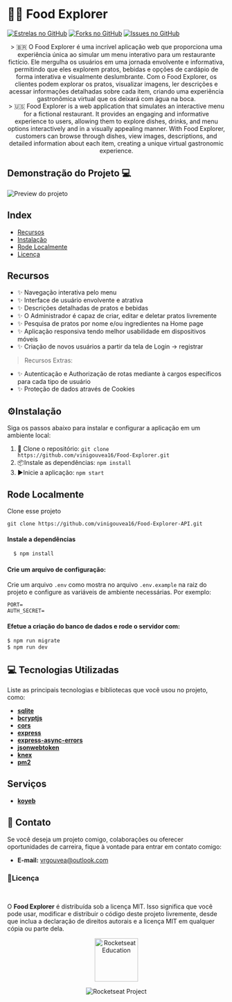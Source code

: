 # 🍜🌐 Food Explorer

[![Estrelas no GitHub](https://img.shields.io/github/issues/vinigouvea16/food-explorer.svg)](https://github.com/vinigouvea16/Food-Explorer-API/stargazers)
[![Forks no GitHub](https://img.shields.io/github/issues/vinigouvea16/food-explorer.svg)](https://github.com/vinigouvea16/Food-Explorer-API/network)
[![Issues no GitHub](https://img.shields.io/github/issues/vinigouvea16/food-explorer.svg)](https://github.com/vinigouvea16/Food-Explorer-API/issues)

<p align="center">
> 🇧🇷 O Food Explorer é uma incrível aplicação web que proporciona uma experiência única ao simular um menu interativo para um restaurante fictício. Ele mergulha os usuários em uma jornada envolvente e informativa, permitindo que eles explorem pratos, bebidas e opções de cardápio de forma interativa e visualmente deslumbrante. Com o Food Explorer, os clientes podem explorar os pratos, visualizar imagens, ler descrições e acessar informações detalhadas sobre cada item, criando uma experiência gastronômica virtual que os deixará com água na boca.
<br />
> 🇺🇸 Food Explorer is a web application that simulates an interactive menu for a fictional restaurant. It provides an engaging and informative experience to users, allowing them to explore dishes, drinks, and menu options interactively and in a visually appealing manner. With Food Explorer, customers can browse through dishes, view images, descriptions, and detailed information about each item, creating a unique virtual gastronomic experience.
</p>

##  Demonstração do Projeto 💻
![Preview do projeto](https://cdn.discordapp.com/attachments/1135990801948745979/1154859433684381716/Mockups.png)

## Index

- [Recursos](#recursos)
- [Instalação](#⚙Instalação)
- [Rode Localmente](#rode-localmente)
- [Licença](#licença)

## Recursos

- ✨ Navegação interativa pelo menu
- ✨ Interface de usuário envolvente e atrativa
- ✨ Descrições detalhadas de pratos e bebidas
- ✨ O Administrador é capaz de criar, editar e deletar pratos livremente
- ✨ Pesquisa de pratos por nome e/ou ingredientes na Home page
- ✨ Aplicação responsiva tendo melhor usabilidade em dispositivos móveis
- ✨ Criação de novos usuários a partir da tela de Login -> registrar 
> Recursos Extras:
- ✨ Autenticação e Authorização de rotas mediante à cargos específicos para cada tipo de usuário
- ✨ Proteção de dados através de Cookies


## ⚙Instalação
Siga os passos abaixo para instalar e configurar a aplicação em um ambiente local:

1. 📩 Clone o repositório: `git clone https://github.com/vinigouvea16/Food-Explorer.git`
2. 📦Instale as dependências: `npm install`
3. ▶Inicie a aplicação: `npm start`

## Rode Localmente
Clone esse projeto 
```
git clone https://github.com/vinigouvea16/Food-Explorer-API.git
```
#### Instale a dependências 
```bash
  $ npm install
```
#### Crie um arquivo de configuração:
Crie um arquivo `.env` como mostra no arquivo `.env.example` na raiz do projeto e configure as variáveis de ambiente necessárias. Por exemplo:
```dotenv
PORT=
AUTH_SECRET=
``` 

#### Efetue a criação do banco de dados e rode o servidor com: 
```bash
$ npm run migrate
$ npm run dev
```

## 💻 Tecnologias Utilizadas

Liste as principais tecnologias e bibliotecas que você usou no projeto, como:

- [**sqlite**](https://www.sqlite.org/index.html)
- [**bcryptjs**](https://www.npmjs.com/package/bcrypt/)
- [**cors**](https://www.npmjs.com/package/cors)
- [**express**](https://www.npmjs.com/package/express)
- [**express-async-errors**](https://www.npmjs.com/package/express-async-errors)
- [**jsonwebtoken**](https://www.npmjs.com/package/jsonwebtoken)
- [**knex**](https://www.npmjs.com/package/knex)
- [**pm2**](https://www.npmjs.com/package/pm2)

## Serviços
- [**koyeb**](https://www.koyeb.com/)


## 📧 Contato

Se você deseja um projeto comigo, colaborações ou oferecer oportunidades de carreira, fique à vontade para entrar em contato comigo:

- **E-mail:** [vrgouvea@outlook.com](mailto:vrgouvea@outlook.com)

### 📄Licença

<!--START_SECTION:footer-->

<br />

O **Food Explorer** é distribuída sob a licença MIT. Isso significa que você pode usar, modificar e distribuir o código deste projeto livremente, desde que inclua a declaração de direitos autorais e a licença MIT em qualquer cópia ou parte dela.
<p align="center">
  <img alt="Rocketseat Education" src="https://avatars.githubusercontent.com/u/69590972?s=200&v=4" width="100px" />
</p>

<p align="center">
  <img src="https://img.shields.io/static/v1?label=Rocketseat&message=Education&color=8257e5&labelColor=202024" alt="Rocketseat Project" />
</p>

<!--END_SECTION:footer-->
